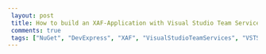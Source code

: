 ```yaml
---
 layout: post 
 title: How to build an XAF-Application with Visual Studio Team Services
 comments: true
 tags: ["NuGet", "DevExpress", "XAF", "VisualStudioTeamServices", "VSTS", "TFS"]
---
```

